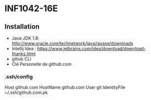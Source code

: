 # INF1042-16E

## Installation

* Java JDK 1.8: http://www.oracle.com/technetwork/java/javase/downloads
* Intellij Idea : https://www.jetbrains.com/idea/download/download-thanks.html
* gihub CLI
* Clé Personelle de github.com

### .ssh/config
Host github.com
    HostName github.com
    User git
    IdentityFile ~/.ssh/github.com.pk


